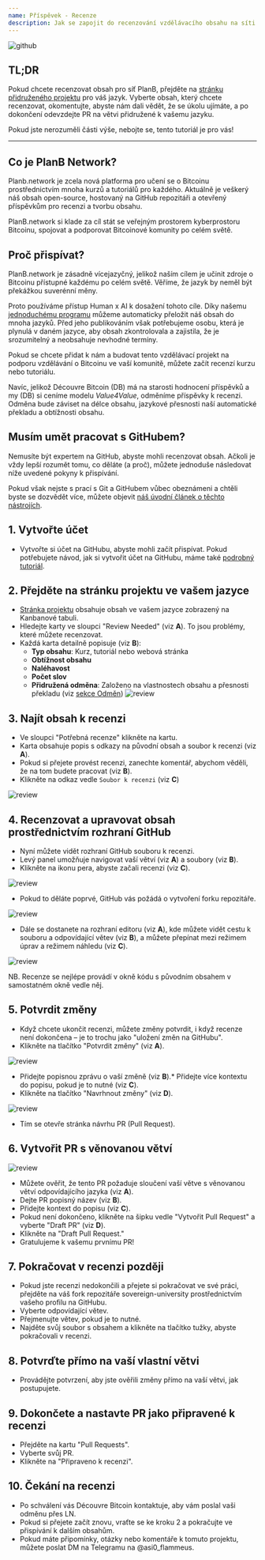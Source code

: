 ```yaml
---
name: Příspěvek - Recenze
description: Jak se zapojit do recenzování vzdělávacího obsahu na síti PlanB Network?
---
```

![github](assets/cover.webp)

## TL;DR
Pokud chcete recenzovat obsah pro síť PlanB, přejděte na [stránku přidruženého projektu](https://github.com/PlanB-Network/bitcoin-educational-content/projects?query=is%3Aopen) pro váš jazyk. Vyberte obsah, který chcete recenzovat, okomentujte, abyste nám dali vědět, že se úkolu ujímáte, a po dokončení odevzdejte PR na větvi přidružené k vašemu jazyku.

Pokud jste nerozuměli části výše, nebojte se, tento tutoriál je pro vás!

---

## Co je PlanB Network?

Planb.network je zcela nová platforma pro učení se o Bitcoinu prostřednictvím mnoha kurzů a tutoriálů pro každého. Aktuálně je veškerý náš obsah open-source, hostovaný na GitHub repozitáři a otevřený příspěvkům pro recenzi a tvorbu obsahu.

PlanB.network si klade za cíl stát se veřejným prostorem kyberprostoru Bitcoinu, spojovat a podporovat Bitcoinové komunity po celém světě.

## Proč přispívat?

PlanB.network je zásadně vícejazyčný, jelikož naším cílem je učinit zdroje o Bitcoinu přístupné každému po celém světě. Věříme, že jazyk by neměl být překážkou suverénní měny.

Proto používáme přístup Human x AI k dosažení tohoto cíle. Díky našemu [jednoduchému programu](https://github.com/Asi0Flammeus/LLM-Translator) můžeme automaticky přeložit náš obsah do mnoha jazyků. Před jeho publikováním však potřebujeme osobu, která je plynulá v daném jazyce, aby obsah zkontrolovala a zajistila, že je srozumitelný a neobsahuje nevhodné termíny.

Pokud se chcete přidat k nám a budovat tento vzdělávací projekt na podporu vzdělávání o Bitcoinu ve vaší komunitě, můžete začít recenzí kurzu nebo tutoriálu.

Navíc, jelikož Découvre Bitcoin (DB) má na starosti hodnocení příspěvků a my (DB) si ceníme modelu *Value4Value*, odměníme příspěvky k recenzi. Odměna bude záviset na délce obsahu, jazykové přesnosti naší automatické překladu a obtížnosti obsahu.

## Musím umět pracovat s GitHubem?

Nemusíte být expertem na GitHub, abyste mohli recenzovat obsah.
Ačkoli je vždy lepší rozumět tomu, co děláte (a proč), můžete jednoduše následovat níže uvedené pokyny k přispívání.

Pokud však nejste s prací s Git a GitHubem vůbec obeznámeni a chtěli byste se dozvědět více, můžete objevit [náš úvodní článek o těchto nástrojích](https://planb.network/tutorials/others/basics-of-github).

## 1. Vytvořte účet
* Vytvořte si účet na GitHubu, abyste mohli začít přispívat. Pokud potřebujete návod, jak si vytvořit účet na GitHubu, máme také [podrobný tutoriál](https://planb.network/tutorials/others/create-github-account).
## **2. Přejděte na stránku projektu ve vašem jazyce**
* [Stránka projektu](https://github.com/PlanB-Network/bitcoin-educational-content/projects?query=is%3Aopen) obsahuje obsah ve vašem jazyce zobrazený na Kanbanové tabuli.
* Hledejte karty ve sloupci "Review Needed" (viz **A**). To jsou problémy, které můžete recenzovat.
* Každá karta detailně popisuje (viz **B**):
	- **Typ obsahu**: Kurz, tutoriál nebo webová stránka
	- **Obtížnost obsahu**
	- **Naléhavost**
	- **Počet slov**
	- **Přidružená odměna**: Založeno na vlastnostech obsahu a přesnosti překladu (viz [sekce Odměn](https://github.com/PlanB-Network/bitcoin-educational-content?tab=readme-ov-file#sat-reward))
![review](assets/1.webp)
## **3. Najít obsah k recenzi**
* Ve sloupci "Potřebná recenze" klikněte na kartu.
* Karta obsahuje popis s odkazy na původní obsah a soubor k recenzi (viz **A**).
* Pokud si přejete provést recenzi, zanechte komentář, abychom věděli, že na tom budete pracovat (viz **B**).
* Klikněte na odkaz vedle `Soubor k recenzi` (viz **C**)

![review](assets/2.webp)

## **4. Recenzovat a upravovat obsah prostřednictvím rozhraní GitHub**
* Nyní můžete vidět rozhraní GitHub souboru k recenzi.
* Levý panel umožňuje navigovat vaší větví (viz **A**) a soubory (viz **B**).
* Klikněte na ikonu pera, abyste začali recenzi (viz **C**).

![review](assets/3.webp)

* Pokud to děláte poprvé, GitHub vás požádá o vytvoření forku repozitáře.

![review](assets/4.webp)

* Dále se dostanete na rozhraní editoru (viz **A**), kde můžete vidět cestu k souboru a odpovídající větev (viz **B**), a můžete přepínat mezi režimem úprav a režimem náhledu (viz **C**).

![review](assets/5.webp)

NB. Recenze se nejlépe provádí v okně kódu s původním obsahem v samostatném okně vedle něj.

## **5. Potvrdit změny**

* Když chcete ukončit recenzi, můžete změny potvrdit, i když recenze není dokončena – je to trochu jako "uložení změn na GitHubu".
* Klikněte na tlačítko "Potvrdit změny" (viz **A**).

![review](assets/6.webp)
* Přidejte popisnou zprávu o vaší změně (viz **B**).* Přidejte více kontextu do popisu, pokud je to nutné (viz **C**).
* Klikněte na tlačítko "Navrhnout změny" (viz **D**).

![review](assets/7.webp)

* Tím se otevře stránka návrhu PR (Pull Request).

## **6. Vytvořit PR s věnovanou větví**
![review](assets/8.webp)

* Můžete ověřit, že tento PR požaduje sloučení vaší větve s věnovanou větví odpovídajícího jazyka (viz **A**).
* Dejte PR popisný název (viz **B**).
* Přidejte kontext do popisu (viz **C**).
* Pokud není dokončeno, klikněte na šipku vedle "Vytvořit Pull Request" a vyberte "Draft PR" (viz **D**).
* Klikněte na "Draft Pull Request."
* Gratulujeme k vašemu prvnímu PR!

## **7. Pokračovat v recenzi později**
* Pokud jste recenzi nedokončili a přejete si pokračovat ve své práci, přejděte na váš fork repozitáře sovereign-university prostřednictvím vašeho profilu na GitHubu.
* Vyberte odpovídající větev.
* Přejmenujte větev, pokud je to nutné.
* Najděte svůj soubor s obsahem a klikněte na tlačítko tužky, abyste pokračovali v recenzi.

## **8. Potvrďte přímo na vaší vlastní větvi**
* Provádějte potvrzení, aby jste ověřili změny přímo na vaší větvi, jak postupujete.

## **9. Dokončete a nastavte PR jako připravené k recenzi**
* Přejděte na kartu "Pull Requests".
* Vyberte svůj PR.
* Klikněte na "Připraveno k recenzi".

## 10. Čekání na recenzi
* Po schválení vás Découvre Bitcoin kontaktuje, aby vám poslal vaši odměnu přes LN.
* Pokud si přejete začít znovu, vraťte se ke kroku 2 a pokračujte ve přispívání k dalším obsahům.
* Pokud máte připomínky, otázky nebo komentáře k tomuto projektu, můžete poslat DM na Telegramu na @asi0_flammeus.